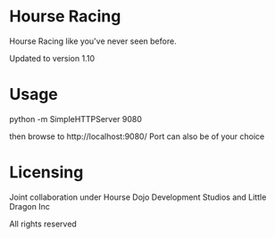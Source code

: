 Hourse Racing
============
Hourse Racing like you've never seen before.

Updated to version 1.10

Usage
============
python -m SimpleHTTPServer 9080 

then browse to http://localhost:9080/
Port can also be of your choice

Licensing
============
Joint collaboration under Hourse Dojo Development Studios and Little Dragon Inc

All rights reserved
